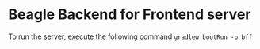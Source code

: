 
# Beagle Backend for Frontend server

To run the server, execute the following command ``gradlew bootRun -p bff``




